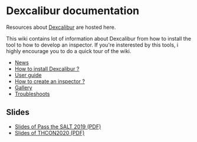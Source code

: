 # Dexcalibur documentation

Resources about [Dexcalibur](https://github.com/FrenchYeti/dexcalibur) are hosted here. 

This wiki contains lot of information about Dexcalibur from how to install the tool to how to develop an inspector. If you're insterested by this tools, i highly encourage you to do a quick tour of the wiki.

* [News](https://github.com/FrenchYeti/dexcalibur-doc/blob/master/News.md)
* [How to install Dexcalibur ?](https://github.com/FrenchYeti/dexcalibur-doc/blob/master/Installation-guide.md)
* [User guide](https://github.com/FrenchYeti/dexcalibur-doc/blob/master/User-guide.md)
* [How to create an inspector ?](https://github.com/FrenchYeti/dexcalibur-doc/blob/master/Inspector-guide.md)
* [Gallery](https://github.com/FrenchYeti/dexcalibur-doc/blob/master/Gallery.md)
* [Troubleshoots](https://github.com/FrenchYeti/dexcalibur-doc/blob/master/Troubleshoots.md)

## Slides 

* [Slides of Pass the SALT 2019 (PDF)](https://2019.pass-the-salt.org/files/slides/02-Dexcalibur.pdf)
* [Slides of THCON2020 (PDF)](https://github.com/FrenchYeti/dexcalibur-doc/blob/master/slides/DexcaliburTHC2020.pdf)

